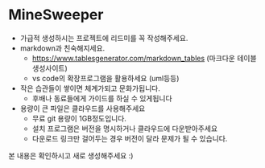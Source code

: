 # MineSweeper
- 가급적 생성하시는 프로젝트에 리드미를 꼭 작성해주세요.
- markdown과 친숙해지세요.
  - https://www.tablesgenerator.com/markdown_tables (마크다운 테이블 생성사이트)
  - vs code의 확장프로그램을 활용하세요 (uml등등)
- 작은 습관들이 쌓이면 체계가되고 문화가됩니다.
  - 후배나 동료들에게 가이드를 하실 수 있게됩니다
- 용량이 큰 파일은 클라우드를 사용해주세요
  - 무료 git 용량이 1GB정도입니다.
  - 설치 프로그램은 버전을 명시하거나 클라우드에 다운받아주세요
  - 다운로드 링크만 걸어두는 경우 버전이 달라 문제가 될 수 있습니다.

본 내용은 확인하시고 새로 생성해주세요 :)
